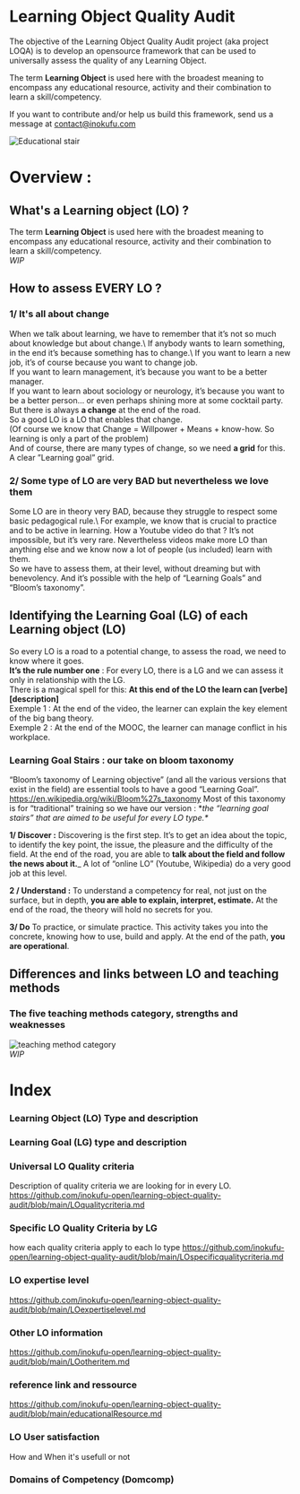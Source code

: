 # Learning Object Quality Audit

The objective of the Learning Object Quality Audit project (aka project LOQA) is to develop an opensource framework that can be used to universally assess the quality of any Learning Object.

The term __Learning Object__ is used here with the broadest meaning to encompass any educational resource, activity and their combination to learn a skill/competency.

If you want to contribute and/or help us build this framework, send us a message at contact@inokufu.com

![Educational stair](https://github.com/InokufuOpen/Learning-Object-Quality-Audit/blob/main/picture/yang-miao-IazFaFYSCfY-unsplash-1024x683.jpg)




# Overview :

## What's a Learning object (LO) ?
The term __Learning Object__ is used here with the broadest meaning to encompass any educational resource, activity and their combination to learn a skill/competency.\
*WIP*

## How to assess EVERY LO ?

### 1/ It's all about change
When we talk about learning, we have to remember that it’s not so much about knowledge but about change.\ 
If anybody wants to learn something, in the end it’s because something has to change.\ 
If you want to learn a new job, it’s of course because you want to change job.\
If you want to learn management, it’s because you want to be a better manager.\
If you want to learn about sociology or neurology, it’s because you want to be a better person… or even perhaps shining more at some cocktail party.\
But there is always **a change** at the end of the road.\
So a good LO is a LO that enables that change.\
(Of course we know that Change = Willpower + Means + know-how. So learning is only a part of the problem)\
And of course, there are many types of change, so we need **a grid** for this. A clear ”Learning goal” grid.

### 2/ Some type of LO are very BAD but nevertheless we love them
Some LO are in theory very BAD, because they struggle to respect some basic pedagogical rule.\ 
For example, we know that is crucial to practice and to be active in learning. How a Youtube video do that ? It’s not impossible, but it’s very rare. Nevertheless videos make more LO than anything else and we know now a lot of people (us included) learn with them.\
So we have to assess them, at their level, without dreaming but with benevolency. And it’s possible with the help of “Learning Goals” and “Bloom’s taxonomy”.


## Identifying the Learning Goal (LG) of each Learning object (LO)
So every LO is a road to a potential change, to assess the road, we need to know where it goes.\
**It’s the rule number one** : For every LO, there is a LG and we can assess it only in relationship with the LG.\
There is a magical spell for this: 
**At this end of the LO the learn can [verbe] [description]**\
Exemple 1 : At the end of the video, the learner can explain the key element of the big bang theory.\
Exemple 2 : At the end of the MOOC, the learner can manage conflict in his workplace.

### Learning Goal Stairs : our take on bloom taxonomy
“Bloom’s taxonomy of Learning objective” (and all the various versions that exist in the field) are essential tools to have a good “Learning Goal”. https://en.wikipedia.org/wiki/Bloom%27s_taxonomy
Most of this taxonomy is for “traditional” training so we have our version :  **the “learning goal stairs” that are aimed to be useful for every LO type.\**

**1/ Discover :** 
Discovering is the first step. It’s to get an idea about the topic, to identify the key point, the issue, the pleasure and the difficulty of the field. At the end of the road, you are able to **talk about the field and follow the news about it.**_
A lot of “online LO” (Youtube, Wikipedia) do a very good job at this level.

**2 / Understand :** 
To understand a competency for real, not just on the surface, but in depth, **you are able to explain, interpret, estimate.** At the end of the road, the theory will hold no secrets for you.

**3/ Do** 
To practice, or simulate practice. This activity takes you into the concrete, knowing how to use, build and apply. At the end of the path, **you are operational**.

## Differences and links between LO and teaching methods
### The five teaching methods category, strengths and weaknesses
![teaching method category](https://github.com/inokufu-open/learning-object-quality-audit/blob/main/picture/fiveteachingmethods.png)\
*WIP*

  
# Index


### Learning Object (LO) Type and description
### Learning Goal (LG) type and description
### Universal LO Quality criteria 
Description of quality criteria we are looking for in every LO. 
https://github.com/inokufu-open/learning-object-quality-audit/blob/main/LOqualitycriteria.md


### Specific LO Quality Criteria by LG
how each quality criteria apply to each lo type
https://github.com/inokufu-open/learning-object-quality-audit/blob/main/LOspecificqualitycriteria.md

### LO expertise level
https://github.com/inokufu-open/learning-object-quality-audit/blob/main/LOexpertiselevel.md

### Other LO information
https://github.com/inokufu-open/learning-object-quality-audit/blob/main/LOotheritem.md

### reference link and ressource
https://github.com/inokufu-open/learning-object-quality-audit/blob/main/educationalResource.md

### LO User satisfaction
How and When it's usefull or not

### Domains of Competency (Domcomp)


